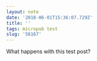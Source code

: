 ```yaml
---
layout: note
date: '2018-06-01T15:36:07.729Z'
title: ''
tags: micropub test
slug: '56167'
---
```

What happens with this test post?
